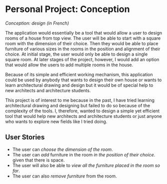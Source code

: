 # Personal Project: Conception
*Conception: design (in French)*

The application would essentially be a tool that would allow a user to design rooms of a house from top 
view. The user will be able to start with a square room with the dimension of their choice. Then they would be able to 
place furniture of various sizes in the rooms in the position and alignment of their choice. At initial stage, the user 
would only be able to design a single square room. At later stages of the project, however,  I would add an option that
would allow the users to add multiple rooms in the house.

Because of its simple and efficient working mechanism, this application could be used by anybody that wants to design 
their own house or wants to learn architectural drawing and design but it would be of special help to new architects 
and architecture students.

This project is of interest to me because in the past, I have tried learning architectural drawing and designing 
but failed to do so because of the complexity of the tools. I, therefore, wanted to design a simple yet efficient 
tool that would help new architects and architecture students or just anyone who wants to explore new fields like I 
tried doing.

## User Stories

- The user can *choose the dimension of the room*.
- The user can *add* furniture in the room *in the position of their choice*. 
given that there is space.
- The user will also be able to *view all the furniture placed in the room so far*.
- The user can also *remove furniture* from the room.